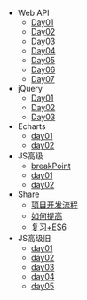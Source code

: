 - Web API
  - [Day01](./webApi/day01/01-webApi.md)
  - [Day02](./webApi/day02/02-webAPI.md)
  - [Day03](./webApi/day03/03-webApi.md)
  - [Day04](./webApi/day04/04-webApi.md)
  - [Day05](./webApi/day05/05-webApi.md)
  - [Day06](./webApi/day06/06-webApi.md)
  - [Day07](./webApi/day07/07-webApi.md)
- jQuery
  - [Day01](./jquery/day01/01-jquery.md)
  - [Day02](./jquery/day02/02-jquery.md)
  - [Day03](./jquery/day03/03-jquery.md)
- Echarts
  - [day01](./echarts/day01/01-echarts.md)
  - [day02](./echarts/day02/02-echarts.md)
- JS高级
  - [breakPoint](./jsAdvance/breakpoint/断点.md)
  - [day01](./jsAdvance/jsTwo/day01.md)
  - [day02](./jsAdvance/jsTwo/day02.md)
- Share
  - [项目开发流程](./share/项目开发流程.md)
  - [如何提高](./share/怎么提高.md)
  - [复习+ES6](./share/前置知识点.md)
- JS高级旧
  - [day01](./used/js/1/JavaScript高级第01天笔记.md)
  - [day02](./used/js/1/JavaScript高级第02天笔记.md)
  - [day03](./used/js/1/JavaScript高级第03天笔记.md)
  - [day04](./used/js/1/JavaScript高级第04天笔记.md)
  - [day05](./used/js/1/es6-ES6概念&新增语法&内置对象拓展.md)
